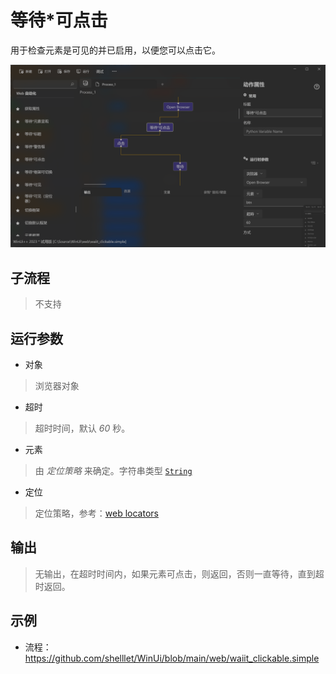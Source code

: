 # 等待*可点击
用于检查元素是可见的并已启用，以便您可以点击它。

![WebWaitClickable](./images/15.png ':size=90%')


## 子流程
> 不支持


## 运行参数
* 对象
>   浏览器对象
* 超时
>   超时时间，默认 *60* 秒。
* 元素
>   由 *定位策略* 来确定。字符串类型 [`String`](./types/String.md)
* 定位
>   定位策略，参考：[web locators](./introduction/webdriver/locators.md)


## 输出

> 无输出，在超时时间内，如果元素可点击，则返回，否则一直等待，直到超时返回。

## 示例

* 流程：https://github.com/shelllet/WinUi/blob/main/web/waiit_clickable.simple
